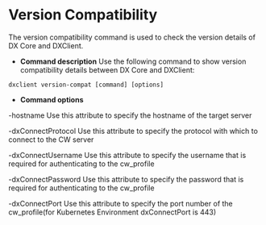 # Version Compatibility 

The version compatibility command is used to check the version details of DX Core and DXClient.


-   **Command description**
Use the following command to show version compatibility details between DX Core and DXClient:

```
dxclient version-compat [command] [options]

```

-   **Command options**

-hostname <value>
	Use this attribute to specify the hostname of the target server

-dxConnectProtocol <value>
	Use this attribute to specify the protocol with which to connect to the CW server

-dxConnectUsername <value>
	Use this attribute to specify the username that is required for authenticating to the cw_profile

-dxConnectPassword <value>
	Use this attribute to specify the password that is required for authenticating to the cw_profile

-dxConnectPort <value>
	Use this attribute to specify the port number of the cw_profile(for Kubernetes Environment dxConnectPort is 443)